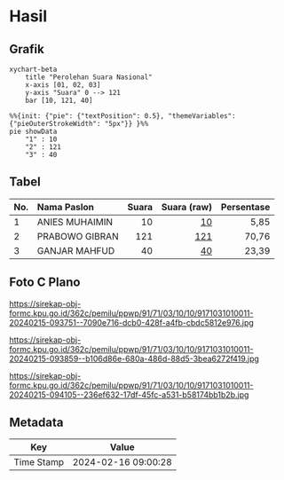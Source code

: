# Hasil

## Grafik

```mermaid
xychart-beta
    title "Perolehan Suara Nasional"
    x-axis [01, 02, 03]
    y-axis "Suara" 0 --> 121
    bar [10, 121, 40]
```

```mermaid
%%{init: {"pie": {"textPosition": 0.5}, "themeVariables": {"pieOuterStrokeWidth": "5px"}} }%%
pie showData
    "1" : 10
    "2" : 121
    "3" : 40
```

## Tabel

| No. | Nama Paslon    | Suara | Suara (raw) | Persentase |
|:--- |:-------------- | -----:| -----------:| ----------:|
| 1   | ANIES MUHAIMIN | 10    | [10][p-1]   | 5,85       |
| 2   | PRABOWO GIBRAN | 121   | [121][p-2]  | 70,76      |
| 3   | GANJAR MAHFUD  | 40    | [40][p-3]   | 23,39      |


[p-1]: https://github.com/gigit-pemilu/pemilu-2024/blob/main/pilpres/hitung-suara/sub/91-papua/sub/71-kota-jayapura/sub/03-abepura/sub/1010-yobe/sub/011-tps/sub/paslon-1.txt
[p-2]: https://github.com/gigit-pemilu/pemilu-2024/blob/main/pilpres/hitung-suara/sub/91-papua/sub/71-kota-jayapura/sub/03-abepura/sub/1010-yobe/sub/011-tps/sub/paslon-2.txt
[p-3]: https://github.com/gigit-pemilu/pemilu-2024/blob/main/pilpres/hitung-suara/sub/91-papua/sub/71-kota-jayapura/sub/03-abepura/sub/1010-yobe/sub/011-tps/sub/paslon-3.txt

## Foto C Plano

https://sirekap-obj-formc.kpu.go.id/362c/pemilu/ppwp/91/71/03/10/10/9171031010011-20240215-093751--7090e716-dcb0-428f-a4fb-cbdc5812e976.jpg

https://sirekap-obj-formc.kpu.go.id/362c/pemilu/ppwp/91/71/03/10/10/9171031010011-20240215-093859--b106d86e-680a-486d-88d5-3bea6272f419.jpg

https://sirekap-obj-formc.kpu.go.id/362c/pemilu/ppwp/91/71/03/10/10/9171031010011-20240215-094105--236ef632-17df-45fc-a531-b58174bb1b2b.jpg


## Metadata

| Key        | Value               |
| ---------- | ------------------- |
| Time Stamp | 2024-02-16 09:00:28 |




